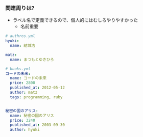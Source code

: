 ### 関連周りは?

* ラベル名で定義できるので、個人的にはむしろやりやすかった
  * 名前重要

```yaml
# authros.yml
hyuki:
  name: 結城浩

matz:
  name: まつもとゆきひろ
```

```yaml
# books.yml
コードの未来:
  name: コードの未来
  price: 2800
  published_at: 2012-05-12
  author: matz
  tags: programming, ruby


秘密の国のアリス:
  name: 秘密の国のアリス
  price: 3240
  published_at: 2003-09-30
  author: hyuki
```
